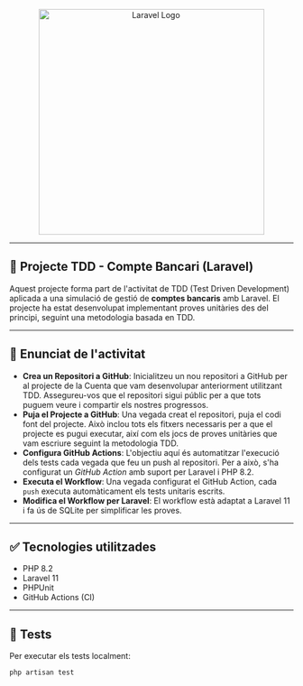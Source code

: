 <p align="center">
  <a href="https://laravel.com" target="_blank">
    <img src="https://raw.githubusercontent.com/laravel/art/master/logo-lockup/5%20SVG/2%20CMYK/1%20Full%20Color/laravel-logolockup-cmyk-red.svg" width="400" alt="Laravel Logo">
  </a>
</p>

---

## 💼 Projecte TDD - Compte Bancari (Laravel)

Aquest projecte forma part de l'activitat de TDD (Test Driven Development) aplicada a una simulació de gestió de **comptes bancaris** amb Laravel. El projecte ha estat desenvolupat implementant proves unitàries des del principi, seguint una metodologia basada en TDD.

---

## 🔧 Enunciat de l'activitat

- **Crea un Repositori a GitHub**: Inicialitzeu un nou repositori a GitHub per al projecte de la Cuenta que vam desenvolupar anteriorment utilitzant TDD. Assegureu-vos que el repositori sigui públic per a que tots puguem veure i compartir els nostres progressos.
- **Puja el Projecte a GitHub**: Una vegada creat el repositori, puja el codi font del projecte. Això inclou tots els fitxers necessaris per a que el projecte es pugui executar, així com els jocs de proves unitàries que vam escriure seguint la metodologia TDD.
- **Configura GitHub Actions**: L'objectiu aquí és automatitzar l'execució dels tests cada vegada que feu un push al repositori. Per a això, s'ha configurat un *GitHub Action* amb suport per Laravel i PHP 8.2.
- **Executa el Workflow**: Una vegada configurat el GitHub Action, cada `push` executa automàticament els tests unitaris escrits.
- **Modifica el Workflow per Laravel**: El workflow està adaptat a Laravel 11 i fa ús de SQLite per simplificar les proves.

---

## ✅ Tecnologies utilitzades

- PHP 8.2
- Laravel 11
- PHPUnit
- GitHub Actions (CI)

---

## 🧪 Tests

Per executar els tests localment:

```bash
php artisan test